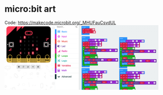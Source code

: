 # micro:bit art

Code: https://makecode.microbit.org/_MHUFauCsvdUL<br>
<img src="https://github.com/larsgimse/microbit/blob/master/art/microbit-art.png">
